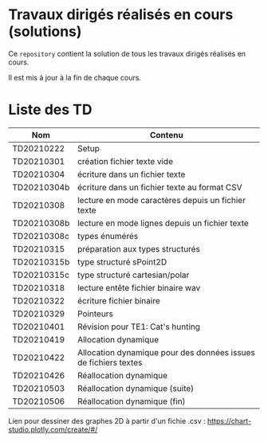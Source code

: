 # Travaux dirigés réalisés en cours (solutions)

Ce `repository` contient la solution de tous les travaux dirigés réalisés en cours.

Il est mis à jour à la fin de chaque cours.

# Liste des TD

| Nom | Contenu |
|---|---|
| TD20210222 | Setup |
| TD20210301 | création fichier texte vide |
| TD20210304 | écriture dans un fichier texte |
| TD20210304b | écriture dans un fichier texte au format CSV |
| TD20210308 | lecture en mode caractères depuis un fichier texte | 
| TD20210308b | lecture en mode lignes depuis un fichier texte |
| TD20210308c | types énumérés |
| TD20210315 | préparation aux types structurés |
| TD20210315b | type structuré sPoint2D |
| TD20210315c | type structuré cartesian/polar |
| TD20210318 | lecture entête fichier binaire wav |
| TD20210322 | écriture  fichier binaire |
| TD20210329 | Pointeurs  |
| TD20210401 | Révision pour TE1: Cat's hunting |
| TD20210419 | Allocation dynamique  |
| TD20210422 | Allocation dynamique pour des données issues de fichiers textes  |
| TD20210426 | Réallocation dynamique  |
| TD20210503 | Réallocation dynamique (suite) |
| TD20210506 | Réallocation dynamique (fin) |

Lien pour dessiner des graphes 2D à partir d'un fichie .csv : https://chart-studio.plotly.com/create/#/
